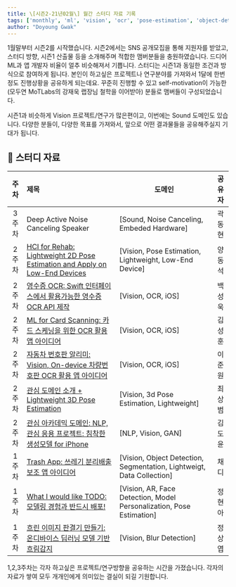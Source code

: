 ```yaml
---
title: \[시즌2-21년02월\] 월간 스터디 자료 기록
tags: ['monthly', 'ml', 'vision', 'ocr', 'pose-estimation', 'object-detection', 'model-personalization', 'gan', 'sound', 'nlp', 'ios', 'embedded hardware']
author: "Doyoung Gwak"
---
```


1월말부터 시즌2를 시작했습니다. 시즌2에서는 SNS 공개모집을 통해 지원자를 받았고, 스터디 방향, 시즌1 산출물 등을 소개해주며 적합한 맴버분들을 충원하였습니다. 드디어 ML과 앱 개발자 비율이 얼추 비슷해져서 기쁩니다. 스터디는 시즌1과 동일한 조건과 방식으로 참여하게 됩니다. 본인이 하고싶은 프로젝트나 연구분야를 가져와서 1달에 한번 정도 진행상황을 공유하게 되는데요. 꾸준히 진행할 수 있고 self-motivation이 가능한(모두연 MoTLabs의 강재욱 랩장님 철학을 이어받아) 분들로 맴버들이 구성되었습니다. 

시즌1과 비슷하게 Vision 프로젝트/연구가 많은편이고, 이번에는 Sound 도메인도 있습니다. 다양한 분들이, 다양한 목표를 가져와서, 앞으로 어떤 결과물들을 공유해주실지 기대가 됩니다. 

## 📕 스터디 자료

주차 | 제목 | 도메인 | 공유자
:---: | :--- | --- | :---:
3주차 | Deep Active Noise Canceling Speaker | [Sound, Noise Canceling, Embeded Hardware] | 곽동현 
2주차 | [HCI for Rehab: Lightweight 2D Pose Estimation and Apply on Low-End Devices](https://docs.google.com/presentation/d/1Wheyi9FCIqqBAqDlkri3jN5Buv7TwpLEkksqH3cMctE/edit?usp=sharing) | [Vision, Pose Estimation, Lightweight, Low-End Device] | 양동석 
2주차 | [영수증 OCR: Swift 인터페이스에서 활용가능한 영수증 OCR API 제작](https://drive.google.com/file/d/13DVQA0XHhRT31TRhn3Tt_eRUd5QxDIzI/view?usp=sharing) | [Vision, OCR, iOS] | 백성욱 
2주차 | [ML for Card Scanning: 카드 스케닝을 위한 OCR 활용 앱 아이디어](https://docs.google.com/presentation/d/1crSpG_MSpP2GX_0-X9AIDTHF9ERUI5ifu8VFkLsS-7c/edit?usp=sharing) | [Vision, OCR, iOS]  | 김성훈 
2주차 | [자동차 번호판 알리미: Vision, On-device 차량번호판 OCR 활용 앱 아이디어](https://docs.google.com/presentation/d/1_5IwIHLJCuQEEvzW-Tmm_4bYWFKj1UZ_wbfIKHSUkMQ/edit?usp=sharing) | [Vision, OCR, iOS] | 이준원 
2주차 | [관심 도메인 소개 + Lightweight 3D Pose Estimation](https://drive.google.com/file/d/10liftDCYe_nWyahrc-YLUH5Cyshkl1JK/view?usp=sharing) | [Vision, 3d Pose Estimation, Lightweight] | 최상범 
2주차 | [관심 아카데믹 도메인: NLP, 관심 응용 프로젝트: 침착한 생성모델 for iPhone](https://docs.google.com/presentation/d/1cvC_8w3y8F7qpk6LlOkIu3n3FEyaFOl63MUwdR4-btw/edit?usp=sharing) | [NLP, Vision, GAN] | 김도윤 
1주차 | [Trash App: 쓰레기 분리배출 보조 앱 아이디어](https://docs.google.com/presentation/d/1wSxOFxj34WbwGUiKwQDwKXM3SrdipqGyeMGc1J46Nzo/edit?usp=sharing) | [Vision, Object Detection, Segmentation, Lightweigt, Data Collection] | 채디 
1주차 | [What I would like TODO: 모델링 경험과 반드시 배포!](https://drive.google.com/file/d/1w6DMSMbbVK2BopL2z076SzQ8Uyv735nx/view?usp=sharing) | [Vision, AR, Face Detection, Model Personalization, Pose Estimation] | 정현아 
1주차 | [흐린 이미지 판결기 만들기: 온디바이스 딥러닝 모델 기반 흐림감지](https://drive.google.com/file/d/1YMRhMijwucHDRe2UYbhyV8wtR8wfNbco/view?usp=sharing) | [Vision, Blur Detection] | 정상엽 


1,2,3주차는 각자 하고싶은 프로젝트/연구방향을 공유하는 시간을 가졌습니다. 각자의 자료가 쌓여 모두 개개인에게 의미있는 결실이 되길 기원합니다.
